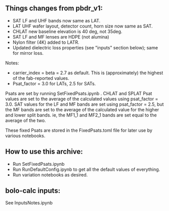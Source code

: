 
## Things changes from pbdr_v1:

- SAT LF and UHF bands now same as LAT.
- LAT UHF wafer layout, detector count, horn size now same as SAT.
- CHLAT new baseline elevation is 40 deg, not 35deg.
- SAT LF and MF lenses are HDPE (not alumina)
- Nylon filter (4K) added to LATR.
- Updated dielectric loss properties (see "inputs" section below);  same for mirror loss.

Notes:  
- carrier_index = beta = 2.7 as default.  This is (approximately) the highest of the fab-reported values.
- Psat_factor = 3.0 for LATs, 2.5 for SATs.

Psats are set by running SetFixedPsats.ipynb .  CHLAT and SPLAT Psat values are set to the average of the calculated values using psat_factor = 3.0.  SAT values for the LF and MF bands are set using psat_factor = 2.5, but the MF bands are set to the average of the calculated value for the higher and lower split bands.  ie, the MF1_1 and MF2_1 bands are set equal to the average of the two.

These fixed Psats are stored in the FixedPsats.toml file for later use by various notebooks.

## How to use this archive:

- Run SetFixedPsats.ipynb
- Run RunDefaultConfig.ipynb to get all the default values of everything.
- Run variation notebooks as desired.

## bolo-calc inputs:
See InputsNotes.ipynb
